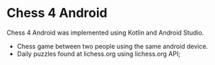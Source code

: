 # Chess 4 Android

Chess 4 Android was implemented using Kotlin and Android Studio.

- Chess game between two people using the same android device.
- Daily puzzles found at lichess.org using lichess.org API;
